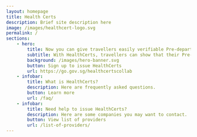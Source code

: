 ```yaml
---
layout: homepage
title: Health Certs
description: Brief site description here
image: /images/healthcert-logo.svg
permalink: /
sections:
    - hero:
        title: Now you can give travellers easily verifiable Pre-departure test results
        subtitle: With HealthCerts, travellers can show that their Pre-departure test (PDT) results come from recognised healthcare providers, while officers can check that the information has not been tampered with. 
        background: /images/hero-banner.svg
        button: Sign up to issue HealthCerts
        url: https://go.gov.sg/healthcertscollab
    - infobar:
        title: What is HealthCerts?
        description: Here are frequently asked questions.
        button: Learn more 
        url: /faq/
    - infobar:
        title: Need help to issue HealthCerts?
        description: Here are some companies you may want to contact.
        button: View list of providers 
        url: /list-of-providers/
---
```

